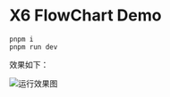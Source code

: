 # X6 FlowChart Demo

``` shell
pnpm i
pnpm run dev
```

效果如下：

![运行效果图](https://cdn.jsdelivr.net/gh/mipaifu328/image@master/study/demo.245js8nvie68.webp)